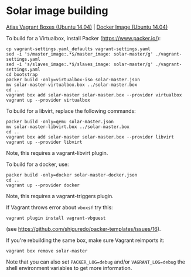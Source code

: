 # Solar image building

[Atlas Vagrant Boxes (Ubuntu 14.04)](https://atlas.hashicorp.com/solar-project/boxes)
| [Docker Image (Ubuntu 14.04)](https://hub.docker.com/r/bogdando/solar-master)

To build for a Virtualbox, install Packer (https://www.packer.io/):
```
cp vagrant-settings.yaml_defaults vagrant-settings.yaml
sed -i 's/master_image:.*$/master_image: solar-master/g' ./vagrant-settings.yaml
sed -i 's/slaves_image:.*$/slaves_image: solar-master/g' ./vagrant-settings.yaml
cd bootstrap
packer build -only=virtualbox-iso solar-master.json
mv solar-master-virtualbox.box ../solar-master.box
cd ..
vagrant box add solar-master solar-master.box --provider virtualbox
vagrant up --provider virtualbox
```

To build for a libvirt, replace the following commands:
```
packer build -only=qemu solar-master.json
mv solar-master-libvirt.box ../solar-master.box
cd ..
vagrant box add solar-master solar-master.box --provider libvirt
vagrant up --provider libvirt

```
Note, this requires a vagrant-libvirt plugin.

To build for a docker, use:
```
packer build -only=docker solar-master-docker.json
cd ..
vagrant up --provider docker
```
Note, this requires a vagrant-triggers plugin.

If Vagrant throws error about `vboxsf` try this:
```
vagrant plugin install vagrant-vbguest
```
(see https://github.com/shiguredo/packer-templates/issues/16).

If you're rebuilding the same box, make sure Vagrant reimports it:
```
vagrant box remove solar-master
```

Note that you can also set `PACKER_LOG=debug` and/or `VAGRANT_LOG=debug`
the shell environment variables to get more information.
